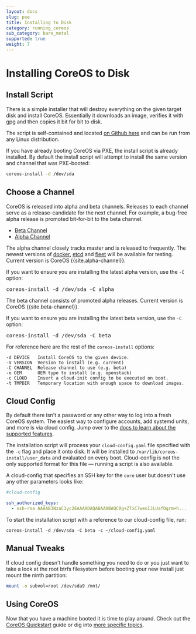 ```yaml
---
layout: docs
slug: pxe
title: Installing to Disk
category: running_coreos
sub_category: bare_metal
supported: true
weight: 7
---
```


# Installing CoreOS to Disk

## Install Script

There is a simple installer that will destroy everything on the given target disk and install CoreOS.
Essentially it downloads an image, verifies it with gpg and then copies it bit for bit to disk.

The script is self-contained and located [on Github here](https://raw.github.com/coreos/init/master/bin/coreos-install "coreos-install") and can be run from any Linux distribution.

If you have already booting CoreOS via PXE, the install script is already installed. By default the install script will attempt to install the same version and channel that was PXE-booted:

```sh
coreos-install -d /dev/sda
```

## Choose a Channel

CoreOS is released into alpha and beta channels. Releases to each channel serve as a release-candidate for the next channel. For example, a bug-free alpha release is promoted bit-for-bit to the beta channel.

<div id="install">
  <ul class="nav nav-tabs">
    <li class="active"><a href="#beta-create" data-toggle="tab">Beta Channel</a></li>
    <li><a href="#alpha-create" data-toggle="tab">Alpha Channel</a></li>
  </ul>
  <div class="tab-content coreos-docs-image-table">
    <div class="tab-pane" id="alpha-create">
      <p>The alpha channel closely tracks master and is released to frequently. The newest versions of <a href="{{site.url}}/using-coreos/docker">docker</a>, <a href="{{site.url}}/using-coreos/etcd">etcd</a> and <a href="{{site.url}}/using-coreos/clustering">fleet</a> will be available for testing. Current version is CoreOS {{site.alpha-channel}}.</p>
      <p>If you want to ensure you are installing the latest alpha version, use the <code>-C</code> option:</p>
      <pre>coreos-install -d /dev/sda -C alpha</pre>
    </div>
    <div class="tab-pane active" id="beta-create">
      <p>The beta channel consists of promoted alpha releases. Current version is CoreOS {{site.beta-channel}}.</p>
      <p>If you want to ensure you are installing the latest beta version, use the <code>-C</code> option:</p>
      <pre>coreos-install -d /dev/sda -C beta</pre>
    </div>
  </div>
</div>

For reference here are the rest of the `coreos-install` options:

```
-d DEVICE   Install CoreOS to the given device.
-V VERSION  Version to install (e.g. current)
-C CHANNEL  Release channel to use (e.g. beta)
-o OEM      OEM type to install (e.g. openstack)
-c CLOUD    Insert a cloud-init config to be executed on boot.
-t TMPDIR   Temporary location with enough space to download images.
```

## Cloud Config

By default there isn't a password or any other way to log into a fresh CoreOS system.
The easiest way to configure accounts, add systemd units, and more is via cloud config.
Jump over to the [docs to learn about the supported features][cloud-config].

The installation script will process your `cloud-config.yaml` file specified with the `-c` flag and place it onto disk. It will be installed to `/var/lib/coreos-install/user_data` and evaluated on every boot. Cloud-config is not the only supported format for this file &mdash; running a script is also available.

A cloud-config that specifies an SSH key for the `core` user but doesn't use any other parameters looks like:

```yaml
#cloud-config

ssh_authorized_keys:
  - ssh-rsa AAAAB3NzaC1yc2EAAAADAQABAAABAQC0g+ZTxC7weoIJLUafOgrm+h...
```

To start the installation script with a reference to our cloud-config file, run:

```
coreos-install -d /dev/sda -C beta -c ~/cloud-config.yaml
```

[cloud-config]: {{site.url}}/docs/cluster-management/setup/cloudinit-cloud-config

## Manual Tweaks

If cloud config doesn't handle something you need to do or you just want to take a look at the root btrfs filesystem before booting your new install just mount the ninth partition:

```sh
mount -o subvol=root /dev/sda9 /mnt/
```

## Using CoreOS

Now that you have a machine booted it is time to play around.
Check out the [CoreOS Quickstart]({{site.url}}/docs/quickstart) guide or dig into [more specific topics]({{site.url}}/docs).
